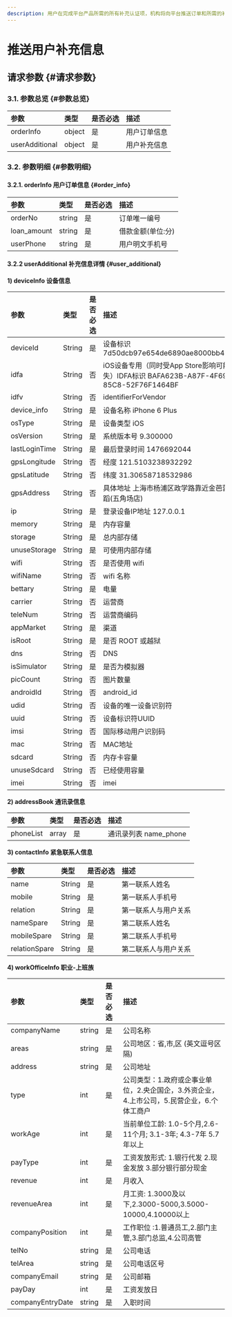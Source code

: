 ```yaml
---
description: 用户在完成平台产品所需的所有补充认证项，机构将向平台推送订单和所需的补充信息
---
```


# 推送用户补充信息

## 请求参数 {#请求参数}

### 3.1. 参数总览 {#参数总览}

| 参数 | 类型 | 是否必选 | 描述 |
| :--- | :--- | :--- | :--- |
| orderInfo | object | 是 | 用户订单信息 |
| userAdditional | object | 是 | 用户补充信息 |

### 3.2. 参数明细 {#参数明细}

#### 3.2.1. orderInfo 用户订单信息 {#order_info}

| 参数 | 类型 | 是否必选 | 描述 |
| :--- | :--- | :--- | :--- |
| orderNo | string | 是 | 订单唯一编号 |
| loan\_amount | string | 是 | 借款金额\(单位:分\) |
| userPhone | string | 是 | 用户明文手机号 |

####  3.2.2 userAdditional 补充信息详情 {#user_additional}

**1\) deviceInfo 设备信息**

| 参数 | 类型 | 是否必选 | 描述 |
| :--- | :--- | :--- | :--- |
| deviceId | String | 是 | 设备标识 7d50dcb97e654de6890ae8000bb4558a |
| idfa | String | 否 | iOS设备专用（同时受App Store影响可能缺失）IDFA标识 BAFA623B-A87F-4F69-85C8-52F76F1464BF |
| idfv | String | 否 | identifierForVendor |
| device\_info | String | 是 | 设备名称 iPhone 6 Plus |
| osType | String | 是 | 设备类型 iOS |
| osVersion | String | 是 | 系统版本号 9.300000 |
| lastLoginTime | String | 是 | 最后登录时间 1476692044 |
| gpsLongitude | String | 否 | 经度 121.5103238932292 |
| gpsLatitude | String | 否 | 纬度 31.30658718532986 |
| gpsAddress | String | 否 | 具体地址 上海市杨浦区政学路靠近金芭蕾舞蹈\(五角场店\) |
| ip | String | 是 | 登录设备IP地址 127.0.0.1 |
| memory | String | 是 | 内存容量 |
| storage | String | 是 | 总内部存储 |
| unuseStorage | String | 是 | 可使用内部存储 |
| wifi | String | 否 | 是否使用 wifi |
| wifiName | String | 否 | wifi 名称 |
| bettary | String | 是 | 电量 |
| carrier | String | 否 | 运营商 |
| teleNum | String | 否 | 运营商编码 |
| appMarket | String | 是 | 渠道 |
| isRoot | String | 是 | 是否 ROOT 或越狱 |
| dns | String | 否 | DNS |
| isSimulator | String | 是 | 是否为模拟器 |
| picCount | String | 否 | 图片数量 |
| androidId | String | 否 | android\_id |
| udid | String | 否 | 设备的唯一设备识别符 |
| uuid | String | 否 | 设备标识符UUID |
| imsi | String | 否 | 国际移动用户识别码 |
| mac | String | 否 | MAC地址 |
| sdcard | String | 否 | 内存卡容量 |
| unuseSdcard | String | 否 | 已经使用容量 |
| imei | String | 否 | imei |

**2\) addressBook 通讯录信息**

| 参数 | 类型 | 是否必选 | 描述 |
| :--- | :--- | :--- | :--- |
| phoneList | array | 是 | 通讯录列表 name\_phone |

**3\) contactInfo 紧急联系人信息**

| 参数 | 类型 | 是否必选 | 描述 |
| :--- | :--- | :--- | :--- |
| name | String | 是 | 第一联系人姓名 |
| mobile | String | 是 | 第一联系人手机号 |
| relation | String | 是 | 第一联系人与用户关系 |
| nameSpare | String | 是 | 第二联系人姓名 |
| mobileSpare | String | 是 | 第二联系人手机号 |
| relationSpare | String | 是 | 第二联系人与用户关系 |

**4\) workOfficeInfo 职业-上班族**

| 参数 | 类型 | 是否必选 | 描述 |
| :--- | :--- | :--- | :--- |
| companyName | string | 是 | 公司名称 |
| areas | string | 是 | 公司地区：省,市,区 \(英文逗号区隔\) |
| address | string | 是 | 公司地址 |
| type | int | 是 | 公司类型：1.政府或企事业单位，2.央企国企，3.外资企业，4.上市公司，5.民营企业，6.个体工商户 |
| workAge | int | 是 | 当前单位工龄: 1.0-5个月,2.6-11个月; 3.1-3年; 4.3-7年 5.7年以上 |
| payType | int | 是 | 工资发放形式: 1.银行代发 2.现金发放 3.部分银行部分现金 |
| revenue | int | 是 | 月收入 |
| revenueArea | int | 是 | 月工资: 1.3000及以下,2.3000-5000,3.5000-10000,4.10000以上 |
| companyPosition | int | 是 | 工作职位 :1.普通员工,2.部门主管,3.部门总监,4.公司高管 |
| telNo | string | 是 | 公司电话 |
| telArea | string | 是 | 公司电话区号 |
| companyEmail | string | 是 | 公司邮箱 |
| payDay | int | 是 | 工资发放日 |
| companyEntryDate | string | 是 | 入职时间 |

